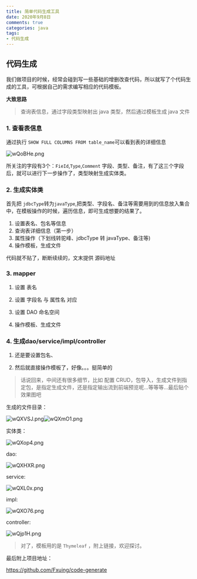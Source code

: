 ```yaml
---
title: 简单代码生成工具
date: 2020年9月8日
comments: true
categories: java
tags:
- 代码生成
---
```


## 代码生成

我们做项目的时候，经常会碰到写一些基础的增删改查代码，所以就写了个代码生成的工具，可根据自己的需求编写相应的代码模板。

<!-- more -->

**大致思路**

> 查询表信息，通过字段类型映射出 java 类型，然后通过模板生成 java 文件

### 1. 查看表信息

通过执行 `SHOW FULL COLUMNS FROM table_name`可以看到表的详细信息

![wQoBHe.png](https://s1.ax1x.com/2020/09/08/wQoBHe.png)

所关注的字段有3个：`FieId`,`Type`,`Comment` 字段、类型、备注，有了这三个字段后，就可以进行下一步操作了，类型映射生成实体类。

### 2. 生成实体类

首先把 `jdbcType`转为`javaType`,把类型、字段名、备注等需要用到的信息放入集合中，在模板操作的时候，遍历信息，即可生成想要的结果了。

1. 设置表名、包名等信息
2. 查询表详细信息（第一步）
3. 属性操作（下划线转驼峰、jdbcType 转 javaType、备注等)
4. 操作模板，生成文件

代码就不贴了，断断续续的，文末提供 源码地址

### 3. mapper

1. 设置 表名

2. 设置 字段名 与 属性名 对应

3. 设置 DAO 命名空间

4. 操作模板、生成文件

### 4. 生成dao/service/impl/controller

1. 还是要设置包名、

2. 然后就直接操作模板了，好像。。。挺简单的

> 话说回来，中间还有很多细节，比如 配置 CRUD，包导入，生成文件到指定包，是指定生成文件，还是指定输出流到前端预览呢…等等等…最后贴个效果图吧

生成的文件目录：

![wQXVSJ.png](https://s1.ax1x.com/2020/09/08/wQXVSJ.png)![wQXmO1.png](https://s1.ax1x.com/2020/09/08/wQXmO1.png)

实体类：

![wQXop4.png](https://s1.ax1x.com/2020/09/08/wQXop4.png)

dao:

![wQXHXR.png](https://s1.ax1x.com/2020/09/08/wQXHXR.png)

service:

![wQXL0x.png](https://s1.ax1x.com/2020/09/08/wQXL0x.png)

impl:

![wQXO76.png](https://s1.ax1x.com/2020/09/08/wQXO76.png)

controller:

![wQjp1H.png](https://s1.ax1x.com/2020/09/08/wQjp1H.png)

> 对了，模板用的是 `Thymeleaf` ，附上链接，欢迎探讨。

最后附上项目地址：

https://github.com/Fxuing/code-generate


